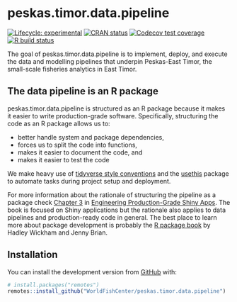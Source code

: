 
<!-- README.md is generated from README.Rmd. Please edit that file -->

# peskas.timor.data.pipeline

<!-- badges: start -->

[![Lifecycle:
experimental](https://img.shields.io/badge/lifecycle-experimental-orange.svg)](https://www.tidyverse.org/lifecycle/#experimental)
[![CRAN
status](https://www.r-pkg.org/badges/version/peskas.timor.data.pipeline)](https://CRAN.R-project.org/package=peskas.timor.data.pipeline)
[![Codecov test
coverage](https://codecov.io/gh/WorldFishCenter/peskas.timor.data.pipeline/branch/master/graph/badge.svg)](https://codecov.io/gh/WorldFishCenter/peskas.timor.data.pipeline?branch=master)
[![R build
status](https://github.com/WorldFishCenter/peskas.timor.data.pipeline/workflows/R-CMD-check/badge.svg)](https://github.com/WorldFishCenter/peskas.timor.data.pipeline/actions)
<!-- badges: end -->

The goal of peskas.timor.data.pipeline is to implement, deploy, and
execute the data and modelling pipelines that underpin Peskas-East
Timor, the small-scale fisheries analytics in East Timor.

## The data pipeline is an R package

peskas.timor.data.pipeline is structured as an R package because it
makes it easier to write production-grade software. Specifically,
structuring the code as an R package allows us to:

  - better handle system and package dependencies,
  - forces us to split the code into functions,
  - makes it easier to document the code, and
  - makes it easier to test the code

We make heavy use of [tidyverse style
conventions](https://engineering-shiny.org) and the
[usethis](https://usethis.r-lib.org) package to automate tasks during
project setup and deployment.

For more information about the rationale of structuring the pipeline as
a package check
[Chapter 3](https://engineering-shiny.org/structuring-project.html#structuring-your-app_)
in [Engineering Production-Grade Shiny
Apps](https://engineering-shiny.org). The book is focused on Shiny
applications but the rationale also applies to data pipelines and
production-ready code in general. The best place to learn more about
package development is probably the [R package book](https://r-pkgs.org)
by Hadley Wickham and Jenny Brian.

## Installation

You can install the development version from
[GitHub](https://github.com/) with:

``` r
# install.packages("remotes")
remotes::install_github("WorldFishCenter/peskas.timor.data.pipeline")
```
